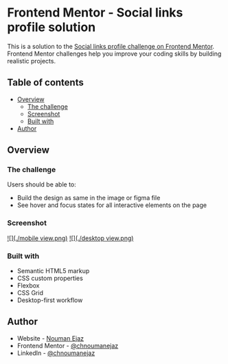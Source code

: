 # Frontend Mentor - Social links profile solution

This is a solution to the [Social links profile challenge on Frontend Mentor](https://www.frontendmentor.io/challenges/social-links-profile-UG32l9m6dQ). Frontend Mentor challenges help you improve your coding skills by building realistic projects.

## Table of contents

- [Overview](#overview)
  - [The challenge](#the-challenge)
  - [Screenshot](#screenshot)
  - [Built with](#built-with)
- [Author](#author)

## Overview

### The challenge

Users should be able to:

- Build the design as same in the image or figma file
- See hover and focus states for all interactive elements on the page

### Screenshot

[![](./mobile view.png)](https://github.com/chnoumanejaz/frontend-mentor-challenges/blob/main/social-links-profile-main/mobile%20view.png)
[![](./desktop view.png)
](https://github.com/chnoumanejaz/frontend-mentor-challenges/blob/main/social-links-profile-main/desktop%20view.png)


### Built with

- Semantic HTML5 markup
- CSS custom properties
- Flexbox
- CSS Grid
- Desktop-first workflow

## Author

- Website - [Nouman Ejaz](https://noumanejaz.netlify.app/)
- Frontend Mentor - [@chnoumanejaz](https://www.frontendmentor.io/profile/chnoumanejaz)
- LinkedIn - [@chnoumanejaz](https://www.linkedin.com/in/chnoumanejaz)
